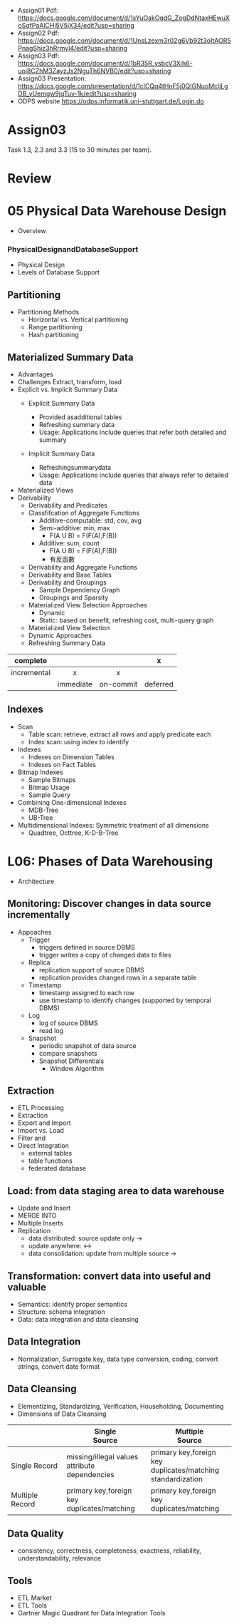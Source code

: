 - Assign01 Pdf: https://docs.google.com/document/d/1sYuOakOqdG_ZogDdNtaxHEwuXoSqfPaAlCHj5V5jX34/edit?usp=sharing
- Assign02 Pdf: https://docs.google.com/document/d/1UnsLzexm3r02g6Vb92t3oItAOR5PnagShiz3hRrmyl4/edit?usp=sharing
- Assign03 Pdf: https://docs.google.com/document/d/1bR35R_ysbcV3Xih6-uoi8CZhM3ZayzJs2NguTh6NVB0/edit?usp=sharing
- Assign03 Presentation: https://docs.google.com/presentation/d/1clCQq4tHnF5j0QIGNuoMcljLgDB_yUemgw9jqTuv-1k/edit?usp=sharing
- ODPS website https://odps.informatik.uni-stuttgart.de/Login.do

# Assign03


Task 1.3, 2.3 and 3.3 (15 to 30 minutes per team).

# Review
# 05 Physical Data Warehouse Design
- Overview
### PhysicalDesignandDatabaseSupport
- Physical Design
- Levels of Database Support

## Partitioning
- Partitioning Methods
	- Horizontal vs. Vertical partitioning
	- Range partitioning
	- Hash partitioning

## Materialized Summary Data
- Advantages
- Challenges
Extract, transform, load
- Explicit vs. Implicit Summary Data
	- Explicit Summary Data
		- Provided asadditional tables
		- Refreshing summary data
		- Usage: Applications include queries that refer both detailed and summary

	- Implicit Summary Data
		- Refreshingsummarydata
		- Usage: Applications include queries that always refer to detailed data
- Materialized Views
- Derivability
	- Derivability and Predicates
	- Classfifcation of Aggregate Functions
		- Additive-computable: std, cov, avg  
		- Semi-additive: min, max
			-  F(A U B) = F(F(A),F(B))
		- Additive: sum, count
			- F(A U B) = F(F(A),F(B))
			- 有反函數
	- Derivability and Aggregate Functions
	- Derivability and Base Tables
	- Derivability and Groupings
		- Sample Dependency Graph
		- Groupings and Sparsity
	- Materialized View Selection Approaches
		- Dynamic
		- Static: based on benefit, refreshing cost, multi-query graph
	- Materialized View Selection
	- Dynamic Approaches
	- Refreshing Summary Data

|   complete  |           |           |     x    |
|:-----------:|:---------:|:---------:|:--------:|
| incremental |     x     |     x     |          |
|             | immediate | on-commit | deferred |

## Indexes
- Scan
	- Table scan: retrieve, extract all rows and apply predicate each 
	- Index scan: using index to identify
- Indexes
	- Indexes on Dimension Tables
	- Indexes on Fact Tables
- Bitmap Indexes
	- Sample Bitmaps
	- Bitmap Usage
	- Sample Query
- Combining One-dimensional Indexes
	- MDB-Tree
	- UB-Tree
- Multidimensional Indexes: Symmetric treatment of all dimensions
	- Quadtree, Octtree, K-D-B-Tree


# L06: Phases of Data Warehousing
- Architecture

## Monitoring: Discover changes in data source incrementally
- Appoaches
	+ Trigger
		- triggers defined in source DBMS
		- trigger writes a copy of changed data to files
	+ Replica
		- replication support of source DBMS
		- replication provides changed rows in a separate table
	+ Timestamp
		- timestamp assigned to each row
		- use timestamp to identify changes (supported by temporal DBMS)
	+ Log
		- log of source DBMS
		- read log
	+ Snapshot
		- periodic snapshot of data source
		- compare snapshots
		- Snapshot Differentials
			- Window Algorithm

## Extraction
- ETL Processing
- Extraction
- Export and Import
- Import vs. Load
- Filter and 
- Direct Integration
	- external tables
	- table functions
	- federated database

## Load: from data staging area to data warehouse
- Update and Insert
- MERGE INTO
- Multiple Inserts
- Replication
	- data distributed: source update only ->
	- update anywhere: <->
	- data consolidation: update from multiple source ->

## Transformation: convert data into useful and valuable
- Semantics: identify proper semantics
- Structure: schema integration
- Data: data integration and data cleansing

## Data Integration
- Normalization, Surrogate key, data type conversion, coding, convert strings, convert date format

## Data Cleansing
- Elementizing, Standardizing, Verification, Householding, Documenting
- Dimensions of Data Cleansing


|                 | Single<br>Source                                 | Multiple<br>Source                                                |
|-----------------|--------------------------------------------------|-------------------------------------------------------------------|
| Single Record   | missing/illegal values<br>attribute dependencies | primary key,foreign key<br>duplicates/matching<br>standardization |
| Multiple Record | primary key,foreign key<br>duplicates/matching   | primary key,foreign key<br>duplicates/matching                    |

## Data Quality
- consistency, correctness, completeness, exactness, reliability, understandability, relevance

## Tools
- ETL Market
- ETL Tools
- Gartner Magic Quadrant for Data Integration Tools